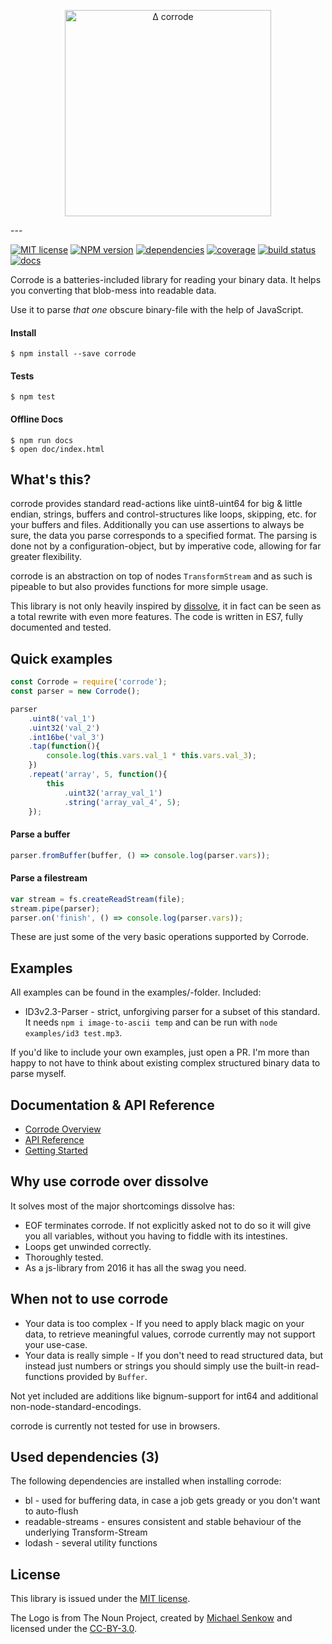 <p align="center">
  <img src="https://cdn.rawgit.com/screeny05/corrode/master/corrode.svg?raw=true" alt="∆ corrode" width="330"/>
</p>
---

[![MIT license](https://img.shields.io/npm/l/corrode.svg?style=flat-square)](./LICENSE)
[![NPM version](https://img.shields.io/npm/v/corrode.svg?style=flat-square)](https://www.npmjs.com/package/corrode)
[![dependencies](https://img.shields.io/david/screeny05/corrode.svg?style=flat-square)](https://david-dm.org/screeny05/corrode)
[![coverage](https://img.shields.io/coveralls/screeny05/corrode.svg?style=flat-square)](https://coveralls.io/github/screeny05/corrode)
[![build status](https://img.shields.io/travis/screeny05/corrode.svg?style=flat-square)](https://travis-ci.org/screeny05/corrode)
[![docs](https://doc.esdoc.org/github.com/screeny05/corrode/badge.svg)](https://doc.esdoc.org/github.com/screeny05/corrode/)

Corrode is a batteries-included library for reading your binary data. It helps you converting that blob-mess into readable data.

Use it to parse _that one_ obscure binary-file with the help of JavaScript.

#### Install
```
$ npm install --save corrode
```

#### Tests
```
$ npm test
```

#### Offline Docs
```
$ npm run docs
$ open doc/index.html
```


## What's this?
corrode provides standard read-actions like uint8-uint64 for big & little endian, strings, buffers and control-structures like loops, skipping, etc. for your buffers and files.
Additionally you can use assertions to always be sure, the data you parse corresponds to a specified format.
The parsing is done not by a configuration-object, but by imperative code, allowing for far greater flexibility.

corrode is an abstraction on top of nodes `TransformStream` and as such is pipeable to but also provides functions for more simple usage.

This library is not only heavily inspired by [dissolve](https://github.com/deoxxa/dissolve), it in fact can be seen as a total rewrite with even more features.
The code is written in ES7, fully documented and tested.


## Quick examples
```javascript
const Corrode = require('corrode');
const parser = new Corrode();

parser
    .uint8('val_1')
    .uint32('val_2')
    .int16be('val_3')
    .tap(function(){
        console.log(this.vars.val_1 * this.vars.val_3);
    })
    .repeat('array', 5, function(){
        this
            .uint32('array_val_1')
            .string('array_val_4', 5);
    });
```

#### Parse a buffer
```javascript
parser.fromBuffer(buffer, () => console.log(parser.vars));
```

#### Parse a filestream
```javascript
var stream = fs.createReadStream(file);
stream.pipe(parser);
parser.on('finish', () => console.log(parser.vars));
```

These are just some of the very basic operations supported by Corrode.


## Examples
All examples can be found in the examples/-folder. Included:
* ID3v2.3-Parser - strict, unforgiving parser for a subset of this standard. It needs `npm i image-to-ascii temp` and can be run with `node examples/id3 test.mp3`.

If you'd like to include your own examples, just open a PR. I'm more than happy to not have to think about existing complex structured binary data to parse myself.


## Documentation & API Reference
* [Corrode Overview](https://doc.esdoc.org/github.com/screeny05/corrode/doc/manual/overview.html)
* [API Reference](https://doc.esdoc.org/github.com/screeny05/corrode/doc/identifiers.html)
* [Getting Started](https://doc.esdoc.org/github.com/screeny05/corrode/doc/manual/tutorial.html)


## Why use corrode over dissolve
It solves most of the major shortcomings dissolve has:
* EOF terminates corrode. If not explicitly asked not to do so it will give you all variables, without you having to fiddle with its intestines.
* Loops get unwinded correctly.
* Thoroughly tested.
* As a js-library from 2016 it has all the swag you need.


## When not to use corrode
* Your data is too complex - If you need to apply black magic on your data, to retrieve meaningful values, corrode currently may not support your use-case.
* Your data is really simple - If you don't need to read structured data, but instead just numbers or strings you should simply use the built-in read-functions provided by `Buffer`.

Not yet included are additions like bignum-support for int64 and additional non-node-standard-encodings.

corrode is currently not tested for use in browsers.


## Used dependencies (3)
The following dependencies are installed when installing corrode:
* bl - used for buffering data, in case a job gets gready or you don't want to auto-flush
* readable-streams - ensures consistent and stable behaviour of the underlying Transform-Stream
* lodash - several utility functions


## License
This library is issued under the [MIT license](./LICENSE).

The Logo is from The Noun Project, created by [Michael Senkow](https://thenounproject.com/mhsenkow/) and licensed under the [CC-BY-3.0](https://creativecommons.org/licenses/by/3.0/us/).
